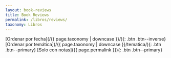 ```yaml
---
layout: book-reviews
title: Book Reviews
permalink: /libros/reviews/
taxonomy: Libros
---
```


[Ordenar por fecha](/{{ page.taxonomy | downcase }}/){: .btn .btn--inverse} 
[Ordenar por temática](/{{ page.taxonomy | downcase }}/tematica/){: .btn .btn--primary} 
[Solo con notas]({{ page.permalink }}){: .btn .btn--primary}
